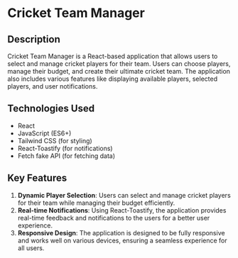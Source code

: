 # Cricket Team Manager

## Description
Cricket Team Manager is a React-based application that allows users to select and manage cricket players for their team. Users can choose players, manage their budget, and create their ultimate cricket team. The application also includes various features like displaying available players, selected players, and user notifications.

## Technologies Used
- React
- JavaScript (ES6+)
- Tailwind CSS (for styling)
- React-Toastify (for notifications)
- Fetch fake API (for fetching data)

## Key Features
1. **Dynamic Player Selection**: Users can select and manage cricket players for their team while managing their budget efficiently.
2. **Real-time Notifications**: Using React-Toastify, the application provides real-time feedback and notifications to the users for a better user experience.
3. **Responsive Design**: The application is designed to be fully responsive and works well on various devices, ensuring a seamless experience for all users.

 